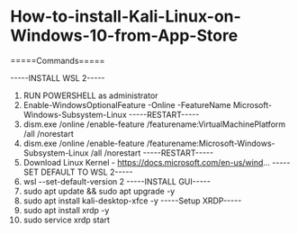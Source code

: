 # How-to-install-Kali-Linux-on-Windows-10-from-App-Store



=====Commands=====



-----INSTALL WSL 2----- 
1. RUN POWERSHELL as administrator 
2. Enable-WindowsOptionalFeature -Online -FeatureName Microsoft-Windows-Subsystem-Linux
-----RESTART-----
3. dism.exe /online /enable-feature /featurename:VirtualMachinePlatform /all /norestart 
4. dism.exe /online /enable-feature /featurename:Microsoft-Windows-Subsystem-Linux /all /norestart 
-----RESTART-----
5. Download Linux Kernel - https://docs.microsoft.com/en-us/wind... 
-----SET DEFAULT TO WSL 2-----
6. wsl --set-default-version 2 
-----INSTALL GUI-----
7. sudo apt update && sudo apt upgrade -y 
8. sudo apt install kali-desktop-xfce -y 
-----Setup XRDP-----
9. sudo apt install xrdp -y 
10. sudo service xrdp start

